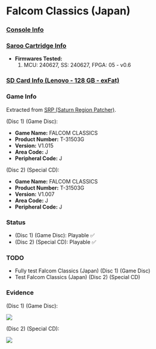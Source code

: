 # Falcom Classics (Japan)

### [Console Info](../../../../../Info/Consoles/VA13/README.md)

### [Saroo Cartridge Info](../../../../../Info/Cartridges/RetroGameParadiseStore/1.32F/README.md)

- <b>Firmwares Tested:</b>
  1. MCU: 240627, SS: 240627, FPGA: 05 - v0.6

### [SD Card Info (Lenovo - 128 GB - exFat)](../../../../../Info/SdCards/Lenovo/128GB/exfat/README.md)

### Game Info

Extracted from [SRP (Saturn Region Patcher)](https://segaxtreme.net/resources/saturn-region-patcher.81/download).

(Disc 1) (Game Disc):

- <b>Game Name:</b> FALCOM CLASSICS
- <b>Product Number:</b> T-31503G
- <b>Version:</b> V1.015
- <b>Area Code:</b> J
- <b>Peripheral Code:</b> J

(Disc 2) (Special CD):

- <b>Game Name:</b> FALCOM CLASSICS
- <b>Product Number:</b> T-31503G
- <b>Version:</b> V1.007
- <b>Area Code:</b> J
- <b>Peripheral Code:</b> J

### Status

- (Disc 1) (Game Disc): Playable :white_check_mark:
- (Disc 2) (Special CD): Playable :white_check_mark:

### TODO

- Fully test Falcom Classics (Japan) (Disc 1) (Game Disc)
- Test Falcom Classics (Japan) (Disc 2) (Special CD)

### Evidence

(Disc 1) (Game Disc):

[![](https://img.youtube.com/vi/CCA4ObilR6M/0.jpg)](https://www.youtube.com/watch?v=CCA4ObilR6M)

(Disc 2) (Special CD):

[![](https://img.youtube.com/vi/GmG1pAM4GCQ/0.jpg)](https://www.youtube.com/watch?v=GmG1pAM4GCQ)
